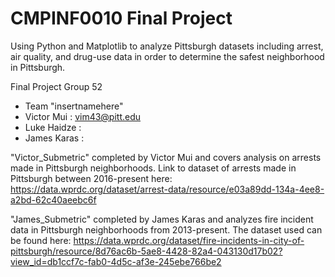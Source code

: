 # CMPINF0010 Final Project
Using Python and Matplotlib to analyze Pittsburgh datasets including arrest, air quality, and drug-use data in order to determine the safest neighborhood in Pittsburgh. 

Final Project Group 52
- Team "insertnamehere"
- Victor Mui  : vim43@pitt.edu
- Luke Haidze :
- James Karas : 

 
"Victor_Submetric" completed by Victor Mui and covers analysis on arrests made in Pittsburgh neighborhoods. Link to dataset of arrests made in Pittsburgh between 2016-present here:
https://data.wprdc.org/dataset/arrest-data/resource/e03a89dd-134a-4ee8-a2bd-62c40aeebc6f

"James_Submetric" completed by James Karas and analyzes fire incident data in Pittsburgh neighborhoods from 2013-present. The dataset used can be found here: https://data.wprdc.org/dataset/fire-incidents-in-city-of-pittsburgh/resource/8d76ac6b-5ae8-4428-82a4-043130d17b02?view_id=db1ccf7c-fab0-4d5c-af3e-245ebe766be2